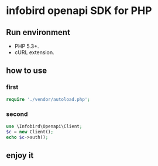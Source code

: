 
# infobird openapi SDK for PHP

## Run environment

- PHP 5.3+.
- cURL extension.

## how to use

### first

~~~php
require './vendor/autoload.php';
~~~

### second  

~~~php
use \Infobird\Openapi\Client;
$c = new Client();
echo $c->auth();
~~~

## enjoy it
